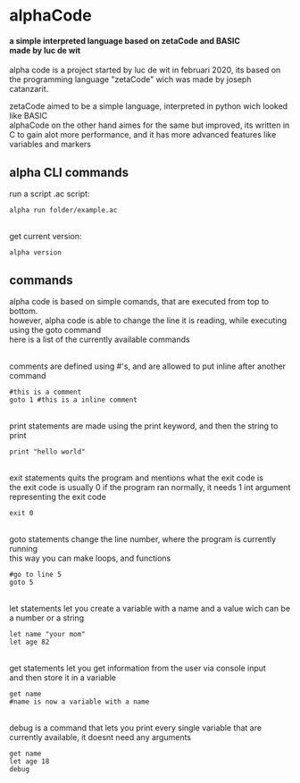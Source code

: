 # alphaCode

#### a simple interpreted language based on zetaCode and BASIC <br> made by luc de wit

alpha code is a project started by luc de wit in februari 2020, its based on the programming language "zetaCode" wich was made by joseph catanzarit.

zetaCode aimed to be a simple language, interpreted in python wich looked like BASIC<br>
alphaCode on the other hand aimes for the same but improved, its written in C to gain alot more performance, and it has more advanced features like variables and markers

## alpha CLI commands
run a script .ac script:
```
alpha run folder/example.ac
```
<br>
get current version:

```
alpha version
```

## commands
alpha code is based on simple comands, that are executed from top to bottom.<br>
however, alpha code is able to change the line it is reading, while executing using the goto command<br>
here is a list of the currently available commands

<br>
comments are defined using #'s, and are allowed to put inline after another command

```
#this is a comment
goto 1 #this is a inline comment
```

<br>
print statements are made using the print keyword, and then the string to print

```
print "hello world"
```

<br>
exit statements quits the program and mentions what the exit code is<br>the exit code is usually 0 if the program ran normally, it needs 1 int argument<br>representing the exit code

```
exit 0
```


<br>
goto statements change the line number, where the program is currently running<br>this way you can make loops, and functions<br>

```
#go to line 5
goto 5 
```

<br>
let statements let you create a variable with a name and a value wich can be<br>a number or a string

```
let name "your mom"
let age 82
```

<br>
get statements let you get information from the user via console input<br>and then store it in a variable

```
get name
#name is now a variable with a name
```

<br>
debug is a command that lets you print every single variable that are<br> currently available, it doesnt need any arguments

```
get name
let age 18
debug
```